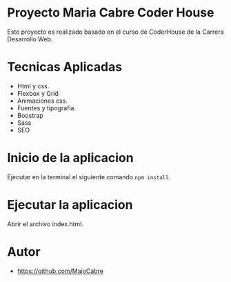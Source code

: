 # Proyecto Maria Cabre Coder House
Este proyecto es realizado basado en el curso de CoderHouse de la Carrera Desarrollo Web.

# Tecnicas Aplicadas
* Html y css.
* Flexbox y Grid
* Animaciones css.
* Fuentes y tipografia.
* Boostrap
* Sass
* SEO

# Inicio de la aplicacion
Ejecutar en la terminal el siguiente comando `npm install`.

# Ejecutar la aplicacion
Abrir el archivo index.html.

# Autor
* https://github.com/MajoCabre
